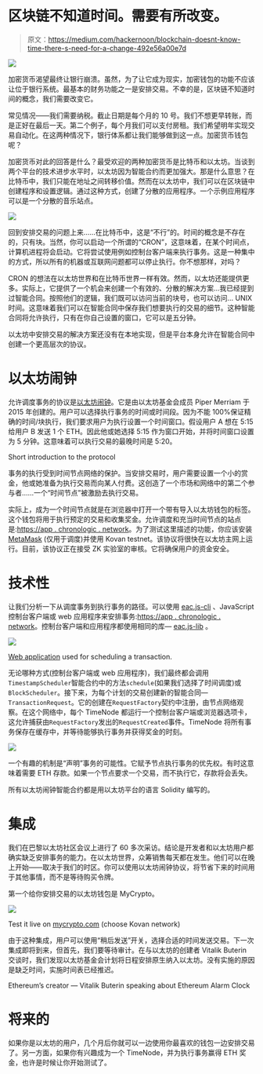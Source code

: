 # 区块链不知道时间。需要有所改变。

> 原文：<https://medium.com/hackernoon/blockchain-doesnt-know-time-there-s-need-for-a-change-492e56a00e7d>

![](img/ddfa92e3e6e7b31ca72c36ec8be022b8.png)

加密货币渴望最终让银行崩溃。虽然，为了让它成为现实，加密钱包的功能不应该让位于银行系统。最基本的财务功能之一是安排交易。不幸的是，区块链不知道时间的概念，我们需要改变它。

常见情况——我们需要纳税。截止日期是每个月的 10 号。我们不想更早转账，而是正好在最后一天。第二个例子，每个月我们可以支付房租。我们希望明年实现交易自动化。在这两种情况下，银行体系都让我们能够做到这一点。加密货币钱包呢？

加密货币对此的回答是什么？最受欢迎的两种加密货币是比特币和以太坊。当谈到两个平台的技术进步水平时，以太坊因为智能合约而更加强大。那是什么意思？在比特币中，我们只能在地址之间转移价值。然而在以太坊中，我们可以在区块链中创建程序和设置逻辑。通过这种方式，创建了分散的应用程序。一个示例应用程序可以是一个分散的音乐站点。

![](img/c7424fef4d7c533963db0c1dd0469122.png)

回到安排交易的问题上来……在比特币中，这是“不行”的。时间的概念是不存在的，只有块。当然，你可以启动一个所谓的“CRON”，这意味着，在某个时间点，计算机进程将会启动。它将尝试使用例如控制台客户端来执行事务。这是一种集中的方式，所以所有的机器或互联网问题都可以停止执行。你不想那样，对吗？

CRON 的想法在以太坊世界和在比特币世界一样有效。然而，以太坊还能提供更多。实际上，它提供了一个机会来创建一个有效的、分散的解决方案…我已经提到过智能合同。按照他们的逻辑，我们既可以访问当前的块号，也可以访问… UNIX 时间。这意味着我们可以在智能合同中保存我们想要执行的交易的细节。这种智能合同将允许执行，只有在你自己设置的窗口，它可以是五分钟。

以太坊中安排交易的解决方案还没有在本地实现，但是平台本身允许在智能合同中创建一个更高层次的协议。

# 以太坊闹钟

允许调度事务的协议是[以太坊闹钟](https://github.com/ethereum-alarm-clock/ethereum-alarm-clock)。它是由以太坊基金会成员 Piper Merriam 于 2015 年创建的。用户可以选择执行事务的时间或时间段。因为不能 100%保证精确的时间/块执行，我们要求用户为执行设置一个时间窗口。假设用户 A 想在 5:15 给用户 B 发送 1 个 ETH。因此他或她选择 5:15 作为窗口开始，并将时间窗口设置为 5 分钟。这意味着可以执行交易的最晚时间是 5:20。

Short introduction to the protocol

事务的执行受到时间节点网络的保护。当安排交易时，用户需要设置一个小的赏金，他或她准备为执行交易而向某人付费。这创造了一个市场和网络中的第二个参与者……一个“时间节点”被激励去执行交易。

实际上，成为一个时间节点就是在浏览器中打开一个带有导入以太坊钱包的标签。这个钱包将用于执行预定的交易和收集奖金。允许调度和充当时间节点的站点是:[https://app . chronologic . network](https://app.chronologic.network)。为了测试这里描述的功能，你应该安装 [MetaMask](https://metamask.io) (仅用于调度)并使用 Kovan testnet。该协议将很快在以太坊主网上运行。目前，该协议正在接受 ZK 实验室的审核。它将确保用户的资金安全。

# 技术性

让我们分析一下从调度事务到执行事务的路径。可以使用 [eac.js-cli](https://github.com/ethereum-alarm-clock/eac.js-cli) 、JavaScript 控制台客户端或 web 应用程序来安排事务:[https://app . chronologic . network](https://app.chronologic.network)。控制台客户端和应用程序都使用相同的库— [eac.js-lib](https://github.com/ethereum-alarm-clock/eac.js-lib) 。

![](img/bb80d370705f9a507be69c541b3791ad.png)

[Web application](https://app.chronologic.network/) used for scheduling a transaction.

无论哪种方式(控制台客户端或 web 应用程序)，我们最终都会调用`TimestampScheduler`智能合约中的方法`schedule`(如果我们选择了时间调度)或`BlockScheduler`。接下来，为每个计划的交易创建新的智能合同— `TransactionRequest`。它的创建在`RequestFactory`契约中注册，由节点网络观察。在这个网络中，每个 TimeNode 都运行一个控制台客户端或浏览器选项卡，这允许捕获由`RequestFactory`发出的`RequestCreated`事件。TimeNode 将所有事务保存在缓存中，并等待能够执行事务并获得奖金的时刻。

![](img/ccb49f2fa7c575a8ab9319e35c42fa99.png)

一个有趣的机制是“声明”事务的可能性。它赋予节点执行事务的优先权。有时这意味着需要 ETH 存款。如果一个节点要求一个交易，而不执行它，存款将会丢失。

所有以太坊闹钟智能合约都是用以太坊平台的语言 Solidity 编写的。

# 集成

我们在巴黎以太坊社区会议上进行了 60 多次采访。结论是开发者和以太坊用户都确实缺乏安排事务的能力。在以太坊世界，众筹销售每天都在发生。他们可以在晚上开始——取决于我们的时区。你可以使用以太坊闹钟协议，将节省下来的时间用于其他事情，而不是等待购买令牌。

第一个给你安排交易的以太坊钱包是 MyCrypto。

![](img/967197ea76a8c9564c71f1e587c531b5.png)

Test it live on [mycrypto.com](https://mycrypto.com) (choose Kovan network)

由于这种集成，用户可以使用“稍后发送”开关，选择合适的时间发送交易。下一次集成即将到来，但首先，我们要等待审计。在与以太坊的创建者 Vitalik Buterin 交谈时，我们发现以太坊基金会计划将日程安排原生纳入以太坊。没有实施的原因是缺乏时间，实施时间表已经推迟。

Ethereum’s creator — Vitalik Buterin speaking about Ethereum Alarm Clock

# 将来的

如果你是以太坊的用户，几个月后你就可以一边使用你最喜欢的钱包一边安排交易了。另一方面，如果你有兴趣成为一个 TimeNode，并为执行事务赢得 ETH 奖金，也许是时候让你开始测试了。